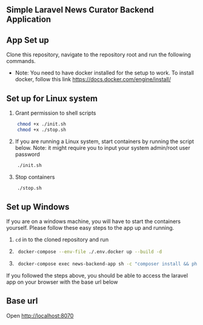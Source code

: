 ## Simple Laravel News Curator Backend Application

## App Set up
Clone this repository, navigate to the repository root and run the following commands.
- Note: You need to have docker installed for the setup to work. To install docker, follow this link https://docs.docker.com/engine/install/

## Set up for Linux system
1. Grant permission to shell scripts
```bash
    chmod +x ./init.sh
    chmod +x ./stop.sh
```
2. If you are running a Linux system, start containers by running the script below. Note: it might require you to input your system admin/root user password
```bash
    ./init.sh
```
3. Stop containers
```bash
    ./stop.sh
```

## Set up Windows
If you are on a windows machine, you will have to start the containers yourself. Please follow these easy steps to the app up and running.

1. ``cd`` in to the cloned repository and run
2. ```bash
    docker-compose --env-file ./.env.docker up --build -d
    ```
3. ```bash
    docker-compose exec news-backend-app sh -c "composer install && php artisan migrate --seed && php artisan app:fetch-news &&  php artisan serve --port 8070 --host 0.0.0.0 --env ./.env.docker"
    ```
If you followed the steps above, you should be able to access the laravel app on your browser with the base url below

## Base url
Open [http://localhost:8070](http://localhost:8070)

